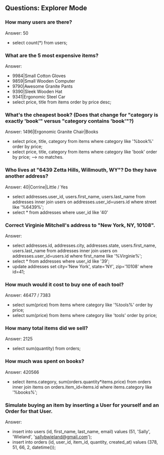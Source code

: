 ## Questions: Explorer Mode

### How many users are there? 
Answer: 50
* select count(*) from users;

### What are the 5 most expensive items?
Answer: 
* 9984|Small Cotton Gloves
* 9859|Small Wooden Computer
* 9790|Awesome Granite Pants
* 9390|Sleek Wooden Hat
* 9341|Ergonomic Steel Car 
* select price, title from items order by price desc;

### What's the cheapest book? (Does that change for "category is exactly 'book'" versus "category contains 'book'"?)
Answer: 1496|Ergonomic Granite Chair|Books
* select price, title, category  from items where category like '%book%' order by price;
* select price, title, category  from items where category like 'book' order by price; --> no matches.


### Who lives at "6439 Zetta Hills, Willmouth, WY"? Do they have another address?
Answer: 40|Corrine|Little / Yes
* select addresses.user_id, users.first_name, users.last_name from addresses inner join users on addresses.user_id=users.id where street like '%6439%';
* select * from addresses where user_id like '40'

### Correct Virginie Mitchell's address to "New York, NY, 10108".
Answer: 
* select addresses.id, addresses.city, addresses.state, users.first_name, users.last_name from addresses inner join users on addresses.user_id=users.id where first_name like '%Virginie%';
* select * from addresses where user_id like '39';
* update addresses set city='New York', state='NY', zip='10108' where id=41;

### How much would it cost to buy one of each tool?
Answer: 46477 / 7383
* select sum(price) from items where category like '%tools%' order by price;
* select sum(price) from items where category like 'tools' order by price;

### How many total items did we sell?
Answer: 2125
* select sum(quantity) from orders;

### How much was spent on books?
Answer: 420566
* select items.category, sum(orders.quantity*items.price) from orders inner join items on orders.item_id=items.id where items.category like '%books%'; 

### Simulate buying an item by inserting a User for yourself and an Order for that User.
Answer:
* insert into users (id, first_name, last_name, email) values (51, 'Sally', 'Wieland', 'sallybwieland@gmail.com');
* insert into orders (id, user_id, item_id, quantity, created_at) values (378, 51, 66, 2, datetime());

